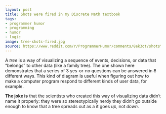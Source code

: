 ```yaml
---
layout: post
title: Shots were fired in my Discrete Math textbook
tags:
- programmer humor
- programming
- humor
- logic
image: tree-shots-fired.jpg
source: https://www.reddit.com/r/ProgrammerHumor/comments/8ek3ot/shots\_were\_fired\_in\_my\_discrete\_math\_textbook/
---
```


A _tree_ is a way of visualizing a sequence of events, decisions, or data that “belongs” to other data (like a family tree). The one shown here demonstrates that a series of 3 yes-or-no questions can be answered in 8 different ways. This kind of diagram is useful when figuring out how to make a computer program respond to different kinds of user data, for example.

**The joke is** that the scientists who created this way of visualizing data didn’t name it properly: they were so stereotypically nerdy they didn’t go outside enough to know that a tree spreads out as a it goes _up_, not _down_.